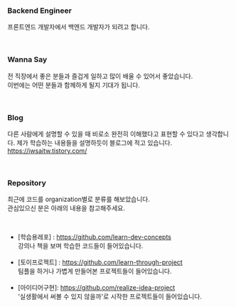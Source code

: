 ### Backend Engineer

프론트엔드 개발자에서 백엔드 개발자가 되려고 합니다. <br />

<br />

### Wanna Say
전 직장에서 좋은 분들과 즐겁게 일하고 많이 배울 수 있어서 좋았습니다. <br />
이번에는 어떤 분들과 함께하게 될지 기대가 됩니다.

<br />

### Blog
다른 사람에게 설명할 수 있을 때 비로소 완전히 이해했다고 표현할 수 있다고 생각합니다.
제가 학습하는 내용들을 설명하듯이 블로그에 적고 있습니다.
https://iwsaitw.tistory.com/

<br />

### Repository
최근에 코드를 organization별로 분류를 해보았습니다. <br />
관심있으신 분은 아래의 내용을 참고해주세요.

<br />

- [학습용레포] : https://github.com/learn-dev-concepts <br />
  강의나 책을 보며 학습한 코드들이 들어있습니다. <br />
  <br />
- [토이프로젝트] : https://github.com/learn-through-project <br />
  팀플을 하거나 가볍게 만들어본 프로젝트들이 들어있습니다. <br />
  <br />
- [아이디어구현]: https://github.com/realize-idea-project <br />
  '실생활에서 써볼 수 있지 않을까'로 시작한 프로젝트들이 들어있습니다. <br />


<br />

